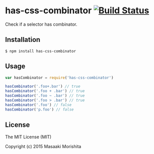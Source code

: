 # has-css-combinator [![Build Status](https://travis-ci.org/morishitter/has-css-combinator.svg)](https://travis-ci.org/morishitter/has-css-combinator)

Check if a selector has combinator.

## Installation

```shell
$ npm install has-css-combinator
```

## Usage

```js
var hasCombinator = require('has-css-combinator')

hasCombinator('.foo+.bar') // true
hasCombinator('.foo + .bar') // true
hasCombinator('.foo ~ .bar') // true
hasCombinator('.foo > .bar') // true
hasCombinator('.foo') // false
hasCombinator('p.foo') // false
```

## License

The MIT License (MIT)

Copyright (c) 2015 Masaaki Morishita
